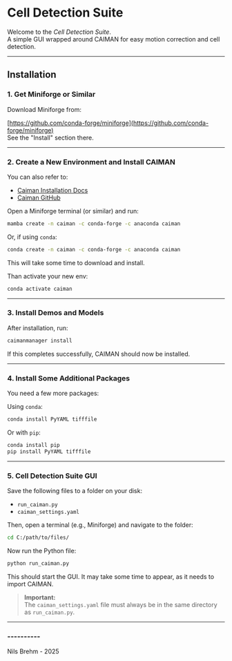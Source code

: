 # Cell Detection Suite

Welcome to the *Cell Detection Suite*.  
A simple GUI wrapped around CAIMAN for easy motion correction and cell detection.

---

## Installation

### 1. Get Miniforge or Similar

Download Miniforge from:

[https://github.com/conda-forge/miniforge](https://github.com/conda-forge/miniforge)  
See the "Install" section there.

---

### 2. Create a New Environment and Install CAIMAN

You can also refer to:  
- [Caiman Installation Docs](https://caiman.readthedocs.io/en/latest/Installation.html)  
- [Caiman GitHub](https://github.com/flatironinstitute/CaImAn)

Open a Miniforge terminal (or similar) and run:

```bash
mamba create -n caiman -c conda-forge -c anaconda caiman
```

Or, if using `conda`:

```bash
conda create -n caiman -c conda-forge -c anaconda caiman
```

This will take some time to download and install.

Than activate your new env:

```bash
conda activate caiman
```

---

### 3. Install Demos and Models

After installation, run:

```bash
caimanmanager install
```

If this completes successfully, CAIMAN should now be installed.

---

### 4. Install Some Additional Packages

You need a few more packages:

Using `conda`:

```bash
conda install PyYAML tifffile
```

Or with `pip`:

```bash
conda install pip
pip install PyYAML tifffile
```

---

### 5. Cell Detection Suite GUI

Save the following files to a folder on your disk:
- `run_caiman.py`
- `caiman_settings.yaml`

Then, open a terminal (e.g., Miniforge) and navigate to the folder:

```bash
cd C:/path/to/files/
```

Now run the Python file:

```bash
python run_caiman.py
```

This should start the GUI. It may take some time to appear, as it needs to import CAIMAN.

> **Important:**  
> The `caiman_settings.yaml` file must always be in the same directory as `run_caiman.py`.

---

### ----------  
Nils Brehm - 2025